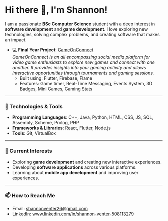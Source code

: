 <!---
shan-226/shan-226 is a ✨ special ✨ repository because its `README.md` (this file) appears on your GitHub profile.
You can click the Preview link to take a look at your changes.
--->
# Hi there 👋, I'm Shannon!

I am a passionate **BSc Computer Science** student with a deep interest in **software development** and **game development**. I love exploring new technologies, solving complex problems, and creating software that makes an impact.

- 💻 **Final Year Project**: [GameOnConnect](https://github.com/COS301-SE-2024/GameOnConnect)  
  *GameOnConnect is an all encompassing social media platform for video game enthusiasts to explore new games and connect with one another. It provides insights into your gaming activity and allows interactive opportunities through tournaments and gaming sessions.*  
  - Built using: Flutter, Firebase, Flame
  - Features: Game timer, Real-Time Messaging, Events System, 3D Badges, Mini Games, Gaming Stats

---

### 🔧 Technologies & Tools
- **Programming Languages**: C++, Java, Python, HTML, CSS, JS, SQL, Assembly, Scheme, Prolog, PHP 
- **Frameworks & Libraries**: React, Flutter, Node.js
- **Tools**: Git, VirtualBox

---

### 🌱 Current Interests
- Exploring **game development** and creating new interactive experiences.
- Developing **software applications** across various platforms.
- Learning about **mobile app development** and improving user experiences.

---

### 📫 How to Reach Me
- Email: shannonventer26@gmail.com
- LinkedIn: www.linkedin.com/in/shannon-venter-508113279
